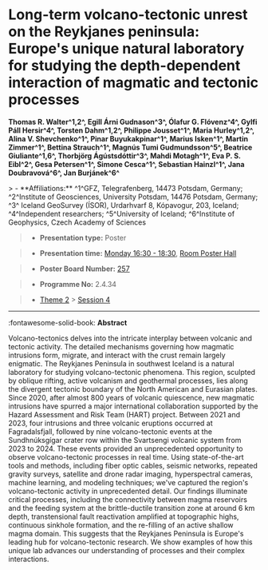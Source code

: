 # Long-term volcano-tectonic unrest on the Reykjanes peninsula: Europe\'s unique natural laboratory for studying the depth-dependent interaction of magmatic and tectonic processes

**Thomas R. Walter^1,2^, Egill Árni Gudnason^3^, Ólafur G. Flóvenz^4^, Gylfi Páll Hersir^4^, Torsten Dahm^1,2^, Philippe Jousset^1^, Maria Hurley^1,2^, Alina V. Shevchenko^1^, Pinar Buyukakpinar^1^, Marius Isken^1^, Martin Zimmer^1^, Bettina Strauch^1^, Magnús Tumi Gudmundsson^5^, Beatrice Giuliante^1,6^, Thorbjörg Ágústsdóttir^3^, Mahdi Motagh^1^, Eva P. S. Eibl^2^, Gesa Petersen^1^, Simone Cesca^1^, Sebastian Hainzl^1^, Jana Doubravová^6^, Jan Burjánek^6^**

<!-- more -->> - **Affiliations:** ^1^GFZ, Telegrafenberg, 14473 Potsdam, Germany; ^2^Institute of Geosciences, University Potsdam, 14476 Potsdam, Germany; ^3^ Iceland GeoSurvey (ÍSOR), Urdarhvarf 8, Kópavogur, 203, Iceland; ^4^Independent researchers; ^5^University of Iceland; ^6^Institute of Geophysics, Czech Academy of Sciences

> - **Presentation type:** Poster

> - **Presentation time:** [Monday 16:30 - 18:30](../sessions_comparison.md#__tabbed_1_6), [Room Poster Hall](../maps_venue.md#__tabbed_1_1)

> - **Poster Board Number:** [257](../map_poster_boards.md#monday)

> - **Programme No:** 2.4.34

> - [Theme 2](../theme2.md) > [Session 4](../sessions/session-2-4.md)

--- 

:fontawesome-solid-book: **Abstract**

Volcano-tectonics delves into the intricate interplay between volcanic and tectonic activity. The detailed mechanisms governing how magmatic intrusions form, migrate, and interact with the crust remain largely enigmatic. The Reykjanes Peninsula in southwest Iceland is a natural laboratory for studying volcano-tectonic phenomena. This region, sculpted by oblique rifting, active volcanism and geothermal processes, lies along the divergent tectonic boundary of the North American and Eurasian plates. Since 2020, after almost 800 years of volcanic quiescence, new magmatic intrusions have spurred a major international collaboration supported by the Hazard Assessment and Risk Team (HART) project. Between 2021 and 2023, four intrusions and three volcanic eruptions occurred at Fagradalsfjall, followed by nine volcano-tectonic events at the Sundhnúksgígar crater row within the Svartsengi volcanic system from 2023 to 2024. These events provided an unprecedented opportunity to observe volcano-tectonic processes in real time. Using state-of-the-art tools and methods, including fiber optic cables, seismic networks, repeated gravity surveys, satellite and drone radar imaging, hyperspectral cameras, machine learning, and modeling techniques; we've captured the region's volcano-tectonic activity in unprecedented detail. Our findings illuminate critical processes, including the connectivity between magma reservoirs and the feeding system at the brittle-ductile transition zone at around 6 km depth, transtensional fault reactivation amplified at topographic highs, continuous sinkhole formation, and the re-filling of an active shallow magma domain. This suggests that the Reykjanes Peninsula is Europe's leading hub for volcano-tectonic research. We show examples of how this unique lab advances our understanding of processes and their complex interactions.

